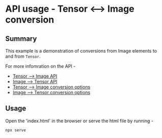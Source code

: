 # API usage - Tensor <--> Image conversion

## Summary

This example is a demonstration of conversions from Image elements to and from `Tensor`.

For more infomration on the API - 
* [Tensor --> Image API](https://onnxruntime.ai/docs/api/js/interfaces/TensorFactory.html)  
* [Image --> Tensor API](https://onnxruntime.ai/docs/api/js/interfaces/Tensor-1.html)  
* [Tensor --> Image conversion options](https://onnxruntime.ai/docs/api/js/interfaces/TensorToImageDataOptions.html) 
* [Image --> Tensor conversion options](https://onnxruntime.ai/docs/api/js/interfaces/TensorFromImageOptions.html) 

## Usage

Open the 'index.html' in the browser or serve the html file by running -

```sh
npx serve
```
